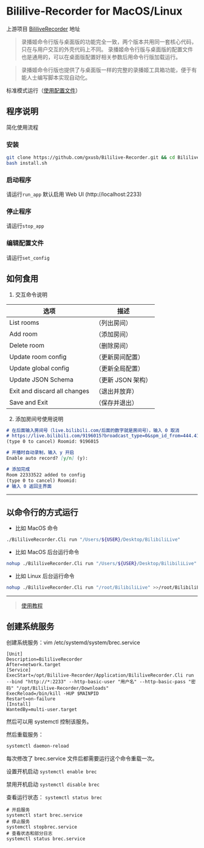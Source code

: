 # Bililive-Recorder for MacOS/Linux

上游项目 [BililiveRecorder](https://github.com/Bililive/BililiveRecorder) 地址

>录播姬命令行版与桌面版的功能完全一致，两个版本共用同一套核心代码，只在与用户交互的外壳代码上不同。
录播姬命令行版与桌面版的配置文件也是通用的，可以在桌面版配置好相关参数后用命令行版加载运行。

>录播姬命令行版也提供了与桌面版一样的完整的录播姬工具箱功能，便于有能人士编写脚本实现自动化。

标准模式运行（[使用配置文件](https://github.com/Bililive/BililiveRecorder/issues/207)）

## 程序说明
简化使用流程

### 安装
```bash
git clone https://github.com/gxusb/Bililive-Recorder.git && cd Bililive-Recorder
bash install.sh
```

<!--
```bash
bash <(curl -sL --proto-redir -all,https https://raw.githubusercontent.com/gxusb/Bililive-Recorder/master/install.sh)
```
-->

### 启动程序

请运行`run_app`
默认启用 Web UI (http://localhost:2233)

### 停止程序

请运行`stop_app`

### 编辑配置文件

请运行`set_config`

## 如何食用

1. 交互命令说明

| 选项                         | 描述               |
| ---------------------------- | ------------------ |
| List rooms                   | （列出房间）       |
| Add room                     | （添加房间）       |
| Delete room                  | （删除房间）       |
| Update room config           | （更新房间配置）   |
| Update global config         | （更新全局配置）   |
| Update JSON Schema           | （更新 JSON 架构） |
| Exit and discard all changes | （退出并放弃）     |
| Save and Exit                | （保存并退出）     |

2. 添加房间号使用说明


```markdown
# 在后面输入房间号（live.bilibili.com/后面的数字就是房间号），输入 0 取消
# https://live.bilibili.com/9196015?broadcast_type=0&spm_id_from=444.41.0.0
(type 0 to cancel) Roomid: 9196015

# 开播时自动录制，输入 y 开启
Enable auto record? [y/n] (y): 

# 添加完成
Room 22333522 added to config
(type 0 to cancel) Roomid: 
# 输入 0 返回主界面
```

-----------------

## 以命令行的方式运行

- 比如 MacOS 命令

```bash
./BililiveRecorder.Cli run "/Users/${USER}/Desktop/BilibiliLive"
```

- 比如 MacOS 后台运行命令

```bash
nohup ./BililiveRecorder.Cli run "/Users/${USER}/Desktop/BilibiliLive" >>/Users/${USER}/Desktop/BilibiliLive/Application.log 2>&1 &
```

- 比如 Linux 后台运行命令

```bash
nohup ./BililiveRecorder.Cli run "/root/BilibiliLive" >>/root/BilibiliLive/Application.log 2>&1 &
```

-----------
> [使用教程](https://lxnchan.cn/bilibili-Rec.html)

## 创建系统服务

创建系统服务：vim /etc/systemd/system/brec.service

```service
[Unit]
Description=BililiveRecorder
After=network.target
[Service]
ExecStart=/opt/Bililive-Recorder/Application/BililiveRecorder.Cli run --bind "http://*:2233" --http-basic-user "用户名" --http-basic-pass "密码" "/opt/Bililive-Recorder/Downloads"
ExecReload=/bin/kill -HUP $MAINPID
Restart=on-failure
[Install]
WantedBy=multi-user.target
```
然后可以用 systemctl 控制该服务。

然后重载服务：
```bash
systemctl daemon-reload
```
每次修改了 brec.service 文件后都需要运行这个命令重载一次。

设置开机启动
`systemctl enable brec`

禁用开机启动
`systemctl disable brec`

查看运行状态：
`systemctl status brec`

```shell
# 开启服务
systemctl start brec.service
# 停止服务
systemctl stopbrec.service
# 查看状态和部分日志
systemctl status brec.service
```
